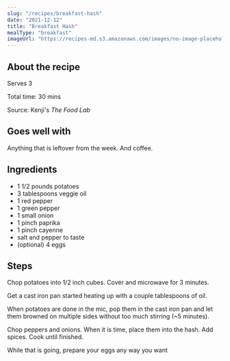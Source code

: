 ```yaml
---
slug: "/recipes/breakfast-hash"
date: "2021-12-12"
title: "Breakfast Hash"
mealType: "breakfast"
imageUrl: "https://recipes-md.s3.amazonaws.com/images/no-image-placeholder.svg"
---
```


## About the recipe

Serves 3

Total time: 30 mins

Source: Kenji's _The Food Lab_

## Goes well with

Anything that is leftover from the week. And coffee.

## Ingredients

- 1 1/2 pounds potatoes
- 3 tablespoons veggie oil
- 1 red pepper
- 1 green pepper
- 1 small onion
- 1 pinch paprika
- 1 pinch cayenne
- salt and pepper to taste
- (optional) 4 eggs

## Steps

Chop potatoes into 1/2 inch cubes. Cover and microwave for 3 minutes.

Get a cast iron pan started heating up with a couple tablespoons of oil.

When potatoes are done in the mic, pop them in the cast iron pan and let them browned on multiple sides without too much stirring (~5 minutes).

Chop peppers and onions. When it is time, place them into the hash. Add spices. Cook until finished.

While that is going, prepare your eggs any way you want
